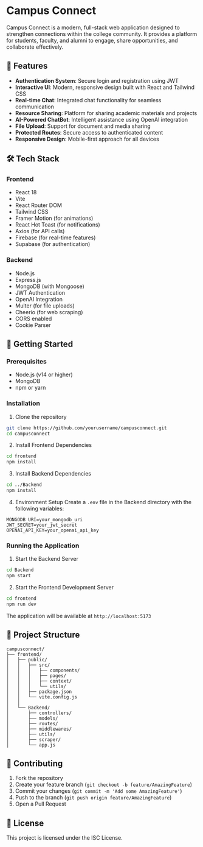 # Campus Connect

Campus Connect is a modern, full-stack web application designed to strengthen connections within the college community. It provides a platform for students, faculty, and alumni to engage, share opportunities, and collaborate effectively.

## 🌟 Features

- **Authentication System**: Secure login and registration using JWT
- **Interactive UI**: Modern, responsive design built with React and Tailwind CSS
- **Real-time Chat**: Integrated chat functionality for seamless communication
- **Resource Sharing**: Platform for sharing academic materials and projects
- **AI-Powered ChatBot**: Intelligent assistance using OpenAI integration
- **File Upload**: Support for document and media sharing
- **Protected Routes**: Secure access to authenticated content
- **Responsive Design**: Mobile-first approach for all devices

## 🛠️ Tech Stack

### Frontend
- React 18
- Vite
- React Router DOM
- Tailwind CSS
- Framer Motion (for animations)
- React Hot Toast (for notifications)
- Axios (for API calls)
- Firebase (for real-time features)
- Supabase (for authentication)

### Backend
- Node.js
- Express.js
- MongoDB (with Mongoose)
- JWT Authentication
- OpenAI Integration
- Multer (for file uploads)
- Cheerio (for web scraping)
- CORS enabled
- Cookie Parser

## 🚀 Getting Started

### Prerequisites
- Node.js (v14 or higher)
- MongoDB
- npm or yarn

### Installation

1. Clone the repository
```bash
git clone https://github.com/yourusername/campusconnect.git
cd campusconnect
```

2. Install Frontend Dependencies
```bash
cd frontend
npm install
```

3. Install Backend Dependencies
```bash
cd ../Backend
npm install
```

4. Environment Setup
Create a `.env` file in the Backend directory with the following variables:
```env
MONGODB_URI=your_mongodb_uri
JWT_SECRET=your_jwt_secret
OPENAI_API_KEY=your_openai_api_key
```

### Running the Application

1. Start the Backend Server
```bash
cd Backend
npm start
```

2. Start the Frontend Development Server
```bash
cd frontend
npm run dev
```

The application will be available at `http://localhost:5173`

## 📁 Project Structure

```
campusconnect/
├── frontend/
│   ├── public/
│   │   ├── src/
│   │   │   ├── components/
│   │   │   ├── pages/
│   │   │   ├── context/
│   │   │   └── utils/
│   │   ├── package.json
│   │   └── vite.config.js
│   │
│   └── Backend/
│       ├── controllers/
│       ├── models/
│       ├── routes/
│       ├── middlewares/
│       ├── utils/
│       ├── scraper/
│       └── app.js
```



## 🤝 Contributing

1. Fork the repository
2. Create your feature branch (`git checkout -b feature/AmazingFeature`)
3. Commit your changes (`git commit -m 'Add some AmazingFeature'`)
4. Push to the branch (`git push origin feature/AmazingFeature`)
5. Open a Pull Request

## 📝 License

This project is licensed under the ISC License.
